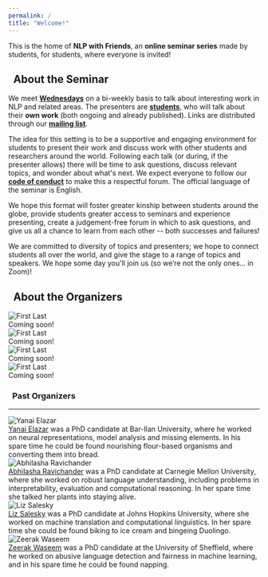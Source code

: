 ```yaml
---
permalink: /
title: "Welcome!"
---
```



This is the home of **NLP with Friends**, 
an **online seminar series** made by students, for students, where everyone is invited!


## <i class="fas fa-fw fa-chalkboard-teacher"></i>&nbsp; About the Seminar

We meet [**Wednesdays**](/faq/#when-do-we-meet) on a bi-weekly basis to talk about interesting work in NLP and related areas. The presenters are [**students**](/faq/#who-are-our-speakers), who will talk about their **own work** (both ongoing and already published). Links are distributed through our [**mailing list**](/faq/#how-do-i-join-the-mailing-list).

The idea for this setting is to be a supportive and engaging environment for students to present their work and discuss work with other students and researchers around the world. 
Following each talk (or during, if the presenter allows) there will be time to ask questions, discuss relevant topics, and wonder about what's next.
We expect everyone to follow our [**code of conduct**](/code-of-conduct) to make this a respectful forum.
The official language of the seminar is English.

We hope this format will foster greater kinship between students around the globe, provide students greater access to seminars and experience presenting, create a judgement-free forum in which to ask questions, and give us all a chance to learn from each other -- both successes and failures!

We are committed to diversity of topics and presenters; we hope to connect students all over the world, and give the stage to a range of topics and speakers. 
<span title="(Lennon, 1971)">We hope some day you'll join us (so we’re not the only ones... in Zoom)!</span>


## <i class="fas fa-fw fa-people-arrows"></i>&nbsp; About the Organizers

<div class="organizer-wrapper organizer-left">
  <div class="organizer-img">
    <img src="/assets/images/placeholders/placeholder1.png" alt="First Last">
  </div>
  <div class="organizer-bio">
    <a href="website_url" target="_blank"></a>Coming soon!
  </div>
</div>

<div class="organizer-wrapper organizer-right">
  <div class="organizer-img">
    <img src="/assets/images/placeholders/placeholder2.png" alt="First Last">
  </div>
  <div class="organizer-bio">
    <a href="website_url" target="_blank"></a>Coming soon!
  </div>
</div>

<div class="organizer-wrapper organizer-left">
  <div class="organizer-img">
    <img src="/assets/images/placeholders/placeholder3.png" alt="First Last">
  </div>
  <div class="organizer-bio">
    <a href="website_url" target="_blank"></a>Coming soon!
  </div>
</div>

<div class="organizer-wrapper organizer-right">
  <div class="organizer-img">
    <img src="/assets/images/placeholders/placeholder4.png" alt="First Last">
  </div>
  <div class="organizer-bio">
    <a href="website_url" target="_blank"></a>Coming soon!
  </div>
</div>


### <i class="fas fa-user-friends"></i>&nbsp; Past Organizers
<hr>

<div class="organizer-wrapper organizer-left">
  <div class="organizer-img">
    <img src="/assets/images/organizers/yanai.jpg" alt="Yanai Elazar">
  </div>
  <div class="organizer-bio">
    <a href="https://yanaiela.github.io/" target="_blank">Yanai Elazar</a> was a PhD candidate at Bar-Ilan University, where he worked on neural representations, model analysis and missing elements. In his spare time he could be found nourishing flour-based organisms and converting them into bread.
  </div>
</div>

<div class="organizer-wrapper organizer-right">
  <div class="organizer-img">
    <img src="/assets/images/organizers/lasha.jpg" alt="Abhilasha Ravichander">
  </div>
  <div class="organizer-bio">
    <a href="https://www.cs.cmu.edu/~aravicha/" target="_blank">Abhilasha Ravichander</a> was a PhD candidate at Carnegie Mellon University, where she worked on robust language understanding, including problems in interpretability, evaluation and computational reasoning. In her spare time she talked her plants into staying alive.
  </div>
</div>

<div class="organizer-wrapper organizer-left">
  <div class="organizer-img">
    <img src="/assets/images/organizers/liz.jpg" alt="Liz Salesky">
  </div>
  <div class="organizer-bio">
    <a href="http://esalesky.github.io/" target="_blank">Liz Salesky</a> was a PhD candidate at Johns Hopkins University, where she worked on machine translation and computational linguistics. In her spare time she could be found biking to ice cream and bingeing Duolingo.
  </div>
</div>

<div class="organizer-wrapper organizer-right">
  <div class="organizer-img">
    <img src="/assets/images/organizers/zee.jpg" alt="Zeerak Waseem">
  </div>
  <div class="organizer-bio">
    <a href="https://twitter.com/ZeerakW" target="_blank">Zeerak Waseem</a> was a PhD candidate at the University of Sheffield, where he worked on abusive language detection and fairness in machine learning, and in his spare time he could be found napping.
  </div>
</div>



<meta name="twitter:card" content="summary_large_image" />
<meta name="twitter:site" content="@NLPwithFriends" />
<meta name="twitter:creator" content="@NLPwithFriends" />
<meta name="twitter:title" content="NLP with Friends" />
<meta name="twitter:description" content="An online seminar series covering topics relating to NLP -- made for students, by students." />
<meta name="twitter:image" content="https://nlpwithfriends.com/assets/images/logo.png" />
